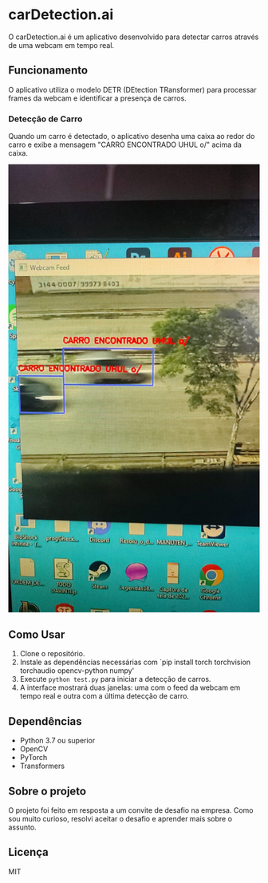# carDetection.ai

O carDetection.ai é um aplicativo desenvolvido para detectar carros através de uma webcam em tempo real.

## Funcionamento

O aplicativo utiliza o modelo DETR (DEtection TRansformer) para processar frames da webcam e identificar a presença de carros.


### Detecção de Carro
Quando um carro é detectado, o aplicativo desenha uma caixa ao redor do carro e exibe a mensagem "CARRO ENCONTRADO UHUL o/" acima da caixa.

![Detecção de Carro](car_detected.jpg)

## Como Usar

1. Clone o repositório.
2. Instale as dependências necessárias com `pip install torch torchvision torchaudio opencv-python numpy'
3. Execute `python test.py` para iniciar a detecção de carros.
4. A interface mostrará duas janelas: uma com o feed da webcam em tempo real e outra com a última detecção de carro.

## Dependências

- Python 3.7 ou superior
- OpenCV
- PyTorch
- Transformers

## Sobre o projeto

O projeto foi feito em resposta a um convite de desafio na empresa. Como sou muito curioso, resolvi aceitar o desafio e aprender mais sobre o assunto.

## Licença

MIT
